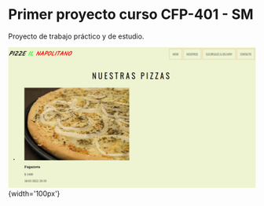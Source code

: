 # Primer proyecto curso CFP-401 - SM

Proyecto de trabajo práctico y de estudio.

 ![Primera versión del proyecto de estudio.](/img/pizze-v1.jpg){width='100px'} 